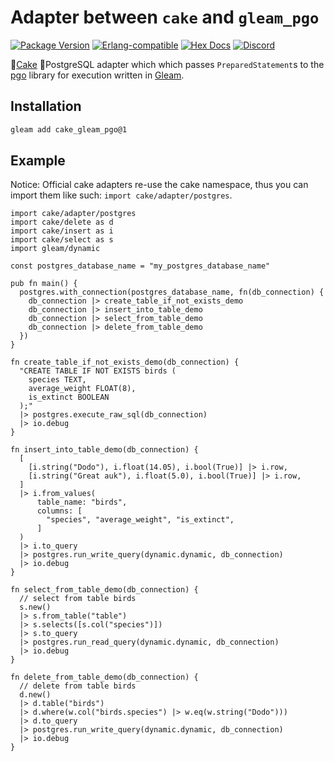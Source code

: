 # Adapter between `cake` and `gleam_pgo`

[![Package <a href="https://github.com/inoas/gleam-cake-pgo/releases"><img src="https://img.shields.io/github/release/inoas/gleam-cake-gleam_pgo" alt="GitHub release"></a> Version](https://img.shields.io/hexpm/v/cake_gleam_pgo)](https://hex.pm/packages/cake_gleam_pgo)
[![Erlang-compatible](https://img.shields.io/badge/target-erlang-b83998)](https://www.erlang.org/)
[![Hex Docs](https://img.shields.io/badge/hex-docs-ffaff3)](https://hexdocs.pm/cake_gleam_pgo/)
[![Discord](https://img.shields.io/discord/768594524158427167?label=discord%20chat&amp;color=5865F2)](https://discord.gg/Fm8Pwmy)

<!--
[![CI Test](https://github.com/inoas/gleam-cake-gleam_pgo/actions/workflows/test.yml/badge.svg?branch=main&amp;event=push)](https://github.com/inoas/gleam-cake-gleam_pgo/actions/workflows/test.yml)
-->

🎂[Cake](http://hex.pm/packages/cake) 🐘PostgreSQL adapter which which passes `PreparedStatement`s to the [pgo](http://hex.pm/packages/gleam_pgo) library for execution written in [Gleam](https://gleam.run/).

## Installation

```sh
gleam add cake_gleam_pgo@1
```

## Example

Notice: Official cake adapters re-use the cake namespace, thus you can import them like
such: `import cake/adapter/postgres`.

```gleam
import cake/adapter/postgres
import cake/delete as d
import cake/insert as i
import cake/select as s
import gleam/dynamic

const postgres_database_name = "my_postgres_database_name"

pub fn main() {
  postgres.with_connection(postgres_database_name, fn(db_connection) {
    db_connection |> create_table_if_not_exists_demo
    db_connection |> insert_into_table_demo
    db_connection |> select_from_table_demo
    db_connection |> delete_from_table_demo
  })
}

fn create_table_if_not_exists_demo(db_connection) {
  "CREATE TABLE IF NOT EXISTS birds (
    species TEXT,
    average_weight FLOAT(8),
    is_extinct BOOLEAN
  );"
  |> postgres.execute_raw_sql(db_connection)
  |> io.debug
}

fn insert_into_table_demo(db_connection) {
  [
    [i.string("Dodo"), i.float(14.05), i.bool(True)] |> i.row,
    [i.string("Great auk"), i.float(5.0), i.bool(True)] |> i.row,
  ]
  |> i.from_values(
      table_name: "birds",
      columns: [
        "species", "average_weight", "is_extinct",
      ]
  )
  |> i.to_query
  |> postgres.run_write_query(dynamic.dynamic, db_connection)
  |> io.debug
}

fn select_from_table_demo(db_connection) {
  // select from table birds
  s.new()
  |> s.from_table("table")
  |> s.selects([s.col("species")])
  |> s.to_query
  |> postgres.run_read_query(dynamic.dynamic, db_connection)
  |> io.debug
}

fn delete_from_table_demo(db_connection) {
  // delete from table birds
  d.new()
  |> d.table("birds")
  |> d.where(w.col("birds.species") |> w.eq(w.string("Dodo")))
  |> d.to_query
  |> postgres.run_write_query(dynamic.dynamic, db_connection)
  |> io.debug
}
```
